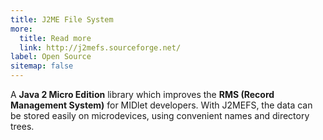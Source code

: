 ```yaml
---
title: J2ME File System
more:
  title: Read more
  link: http://j2mefs.sourceforge.net/
label: Open Source
sitemap: false
---
```


A **Java 2 Micro Edition** library which improves the **RMS (Record Management System)** for MIDlet developers.
With J2MEFS, the data can be stored easily on microdevices, using convenient names and directory trees.
